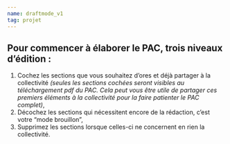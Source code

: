 ```yaml
---
name: draftmode_v1
tag: projet
---
```


## Pour commencer à élaborer le PAC, trois niveaux d’édition : 

1. Cochez les sections que vous souhaitez d’ores et déjà partager à la collectivité _(seules les sections cochées seront visibles au téléchargement pdf du PAC. Cela peut vous être utile de partager ces premiers éléments à la collectivité pour la faire patienter le PAC complet)_,
2. Décochez les sections qui nécessitent encore de la rédaction, c’est votre “mode brouillon”,
3. Supprimez les sections lorsque celles-ci ne concernent en rien la collectivité. 
